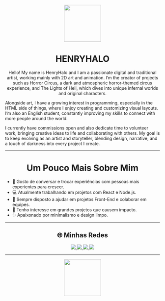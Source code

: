 <!-- Banner ou imagem no topo -->
<p align="center">
  <img src="https://camo.githubusercontent.com/a931df81aea90c151e0705203a7ca32ee7fdb0ac65bd0de2242ffd614ed2c31f/68747470733a2f2f6d656469612e74656e6f722e636f6d2f4768334c4b5839484d466b414141416a2f686f6c6c6f772d6b6e696768742d6b6e696768742e676966" width="120" />
</p>

<h1 align="center"><b>HENRYHALO</b></h1>

<p align="center">
Hello! My name is HenryHalo and I am a passionate digital and traditional artist, working mainly with 2D art and animation.
I’m the creator of projects such as Horror Circus, a dark and atmospheric horror-themed circus experience, and The Lights of Hell, which dives into unique infernal worlds and original characters.

Alongside art, I have a growing interest in programming, especially in the HTML side of things, where I enjoy creating and customizing visual layouts. I’m also an English student, constantly improving my skills to connect with more people around the world.

I currently have commissions open and also dedicate time to volunteer work, bringing creative ideas to life and collaborating with others. My goal is to keep evolving as an artist and storyteller, blending design, narrative, and a touch of darkness into every project I create.
</p>

---

<h1 align="center"><b>Um Pouco Mais Sobre Mim</b></h1>

<ul>
<li>💬 Gosto de conversar e trocar experiências com pessoas mais experientes para crescer.</li>
<li>💻 Atualmente trabalhando em projetos com React e Node.js.</li>
<li>🤝 Sempre disposto a ajudar em projetos Front-End e colaborar em equipes.</li>
<li>🎯 Tenho interesse em grandes projetos que causem impacto.</li>
<li>✨ Apaixonado por minimalismo e design limpo.</li>
</ul>

---

<h2 align="center">🌐 Minhas Redes</h2>
<p align="center">
  <a href="https://instagram.com/SEU_USUARIO" target="_blank">
    <img src="https://img.shields.io/badge/Instagram-%23E4405F.svg?style=for-the-badge&logo=Instagram&logoColor=white" />
  </a>
  <a href="https://t.me/SEU_USUARIO" target="_blank">
    <img src="https://img.shields.io/badge/Telegram-%230088cc.svg?style=for-the-badge&logo=telegram&logoColor=white" />
  </a>
  <a href="https://ko-fi.com/SEU_USUARIO" target="_blank">
    <img src="https://img.shields.io/badge/Ko--fi-%23FF5E5B.svg?style=for-the-badge&logo=ko-fi&logoColor=white" />
  </a>
  <a href="https://trello.com/SEU_USUARIO" target="_blank">
    <img src="https://img.shields.io/badge/Trello-%23026AA7.svg?style=for-the-badge&logo=trello&logoColor=white" />
  </a>
</p>

---

<p align="center">
  <img src="[https://i.imgur.com/w1Q8eS4.png](https://i.pinimg.com/originals/9e/09/6c/9e096c27abf9890d2d81c01cbaf8a355.gif)" width="120" />
</p>
